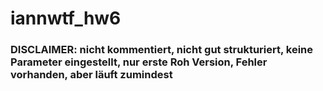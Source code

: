 # iannwtf_hw6

### DISCLAIMER: nicht kommentiert, nicht gut strukturiert, keine Parameter eingestellt, nur erste Roh Version, Fehler vorhanden, aber läuft zumindest

